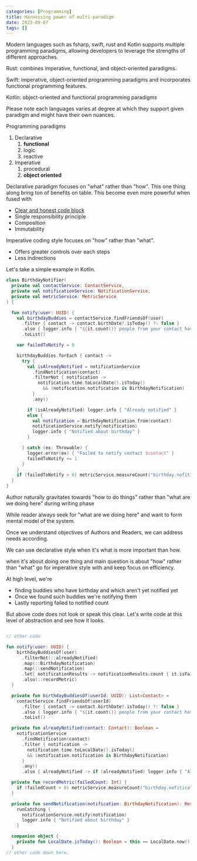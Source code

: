 ```yaml
---
categories: [Programming]
title: Harnessing power of multi-paradigm
date: 2023-09-07
tags: []
---
```


Modern languages such as fsharp, swift, rust and Kotlin supports multiple programming paradigms, allowing developers to leverage the strengths of different approaches.

Rust: combines imperative, functional, and object-oriented paradigms.

Swift: imperative, object-oriented programming paradigms and incorporates functional programming features.

Kotlin: object-oriented and functional programming paradigms

Please note each languages varies at degree at which they support given paradigm and might have their own nuances.

Programming paradigms

1. Declarative
	1. **functional**
	2. logic
	3. reactive
2. Imperative
	1. procedural
	2. **object oriented**

Declarative paradigm focuses on "what" rather than "how". This one thing along bring ton of benefits on table. This become even more powerful when fused with
- [Clear and honest code block](/clear-and-honest)
- Single responsibility principle
- Composition
- Immutability

Imperative coding style focuses on "how" rather than "what".
- Offers greater controls over each steps
- Less indirections

Let's take a simple example in Kotlin.

```kotlin
class BirthdayNotifier(
  private val contactService: ContactService,
  private val notificationService: NotificationService,
  private val metricService: MetricService
) {

  fun notify(user: UUID) {
    val birthdayBuddies = contactService.findFriendsOf(user)
      .filter { contact -> contact.birthDate?.isToday() ?: false }
      .also { logger.info { "${it.count()} people from your contact have Birthday today" } }
      .toList()

    var failedToNotify = 0

    birthdayBuddies.forEach { contact ->
      try {
        val isAlreadyNotified = notificationService
          .findNotification(contact)
          .filterNot { notification ->
            notification.time.toLocalDate().isToday()
              && (notification.notification is BirthdayNotification)
          }
          .any()

        if (isAlreadyNotified) logger.info { "Already notified" }
        else {
          val notification = BirthdayNotification.from(contact)
          notificationService.notify(notification)
          logger.info { "Notified about birthday" }
        }

      } catch (ex: Throwable) {
        logger.error(ex) { "Failed to notify contact $contact" }
        failedToNotify += 1
      }
    }
    if (failedToNotify > 0) metricService.measureCount("birthday.nofitication.failed.count", failedToNotify)
  }
}
```

Author naturally gravitates towards "how to do things" rather than "what are we doing here" during writing phase

While reader always seek for "what are we doing here" and want to form mental model of the system.

Once we understand objectives of Authors and Readers, we can address needs according.

We can use declarative style when it's what is more important than how.

when it's about doing one thing and main question is about "how" rather than "what" go for imperative style with and keep focus on efficiency.


At high level, we're
- finding buddies who have birthday and which aren't yet notified yet
- Once we found such buddies we're notifying them
- Lastly reporting failed to notified count

But above code does not look or speak this clear. Let's write code at this level of abstraction and see how it looks.

```kotlin

// other code

fun notify(user: UUID) {
    birthdayBuddiesOf(user)
      .filterNot(::alreadyNotified)
      .map(::BirthdayNotification)
      .map(::sendNotification)
      .let{ notificationResults -> notificationResults.count { it.isFailure } }
      .also(::recordMetric)
  }

  private fun birthdayBuddiesOf(userId: UUID): List<Contact> =
    contactService.findFriendsOf(userId)
      .filter { contact -> contact.birthDate?.isToday() ?: false }
      .also { logger.info { "${it.count()} people from your contact have Birthday today" } }
      .toList()

  private fun alreadyNotified(contact: Contact): Boolean =
    notificationService
      .findNotification(contact)
      .filter { notification ->
        notification.time.toLocalDate().isToday()
        && (notification.notification is BirthdayNotification)
      }
      .any()
      .also { alreadyNotified -> if (alreadyNotified) logger.info { "Already notified" } }

  private fun recordMetric(failedCount: Int) {
    if (failedCount > 0) metricService.measureCount("birthday.nofitication.failed.count", failedCount)
  }

  private fun sendNotification(notification: BirthdayNotification): Result<Unit> =
    runCatching {
      notificationService.notify(notification)
      logger.info { "Notified about birthday" }
    }

  companion object {
    private fun LocalDate.isToday(): Boolean = this == LocalDate.now()
  }
// other code down here.
```
